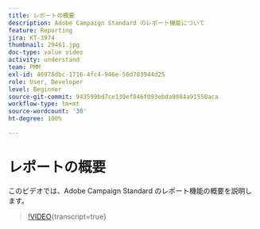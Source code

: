 ```yaml
---
title: レポートの概要
description: Adobe Campaign Standard のレポート機能について
feature: Reporting
jira: KT-3974
thumbnail: 29461.jpg
doc-type: value video
activity: understand
team: PMM
exl-id: 46978dbc-1716-4fc4-946e-56d703944d25
role: User, Developer
level: Beginner
source-git-commit: 943599bd7ce139ef846f093ebda9084a91550aca
workflow-type: tm+mt
source-wordcount: '30'
ht-degree: 100%

---
```


# レポートの概要

このビデオでは、Adobe Campaign Standard のレポート機能の概要を説明します。

>[!VIDEO](https://video.tv.adobe.com/v/29461?learn=on){transcript=true}
